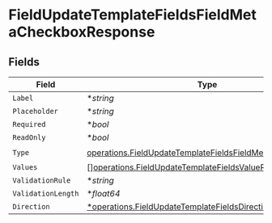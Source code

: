 # FieldUpdateTemplateFieldsFieldMetaCheckboxResponse


## Fields

| Field                                                                                                                                  | Type                                                                                                                                   | Required                                                                                                                               | Description                                                                                                                            |
| -------------------------------------------------------------------------------------------------------------------------------------- | -------------------------------------------------------------------------------------------------------------------------------------- | -------------------------------------------------------------------------------------------------------------------------------------- | -------------------------------------------------------------------------------------------------------------------------------------- |
| `Label`                                                                                                                                | **string*                                                                                                                              | :heavy_minus_sign:                                                                                                                     | N/A                                                                                                                                    |
| `Placeholder`                                                                                                                          | **string*                                                                                                                              | :heavy_minus_sign:                                                                                                                     | N/A                                                                                                                                    |
| `Required`                                                                                                                             | **bool*                                                                                                                                | :heavy_minus_sign:                                                                                                                     | N/A                                                                                                                                    |
| `ReadOnly`                                                                                                                             | **bool*                                                                                                                                | :heavy_minus_sign:                                                                                                                     | N/A                                                                                                                                    |
| `Type`                                                                                                                                 | [operations.FieldUpdateTemplateFieldsFieldMetaTypeCheckbox](../../models/operations/fieldupdatetemplatefieldsfieldmetatypecheckbox.md) | :heavy_check_mark:                                                                                                                     | N/A                                                                                                                                    |
| `Values`                                                                                                                               | [][operations.FieldUpdateTemplateFieldsValueResponse2](../../models/operations/fieldupdatetemplatefieldsvalueresponse2.md)             | :heavy_minus_sign:                                                                                                                     | N/A                                                                                                                                    |
| `ValidationRule`                                                                                                                       | **string*                                                                                                                              | :heavy_minus_sign:                                                                                                                     | N/A                                                                                                                                    |
| `ValidationLength`                                                                                                                     | **float64*                                                                                                                             | :heavy_minus_sign:                                                                                                                     | N/A                                                                                                                                    |
| `Direction`                                                                                                                            | [*operations.FieldUpdateTemplateFieldsDirectionResponse](../../models/operations/fieldupdatetemplatefieldsdirectionresponse.md)        | :heavy_minus_sign:                                                                                                                     | N/A                                                                                                                                    |